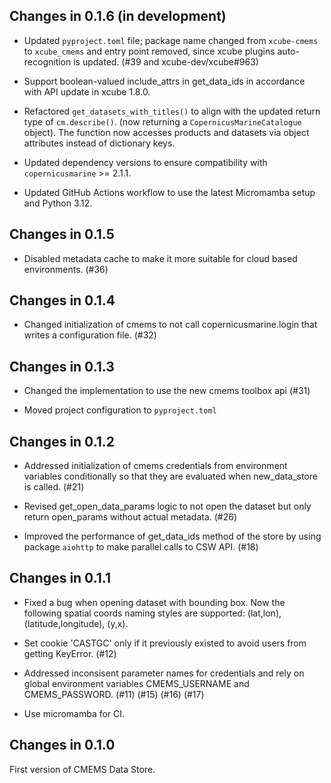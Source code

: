 ## Changes in 0.1.6 (in development)

- Updated `pyproject.toml` file; package name changed from `xcube-cmems`
  to `xcube_cmems` and entry point removed, since xcube plugins 
  auto-recognition is updated. (#39 and xcube-dev/xcube#963)

- Support boolean-valued include_attrs in get_data_ids in accordance with API update in 
  xcube 1.8.0.

- Refactored `get_datasets_with_titles()` to align with the updated return type of 
 `cm.describe()`. (now returning a `CopernicusMarineCatalogue` object). The function 
  now accesses products and datasets via object attributes instead of dictionary keys.

- Updated dependency versions to ensure compatibility with `copernicusmarine` >= 2.1.1.

- Updated GitHub Actions workflow to use the latest Micromamba setup and Python 3.12.

## Changes in 0.1.5

- Disabled metadata cache to make it more suitable for cloud based environments. (#36)

## Changes in 0.1.4

- Changed initialization of cmems to not call copernicusmarine.login that writes a 
  configuration file. (#32)


## Changes in 0.1.3

- Changed the implementation to use the new cmems toolbox api (#31)

- Moved project configuration to `pyproject.toml`

## Changes in 0.1.2 

- Addressed initialization of cmems credentials from environment variables conditionally
  so that they are evaluated when new_data_store is called. (#21)

- Revised get_open_data_params logic to not open the dataset but only return 
  open_params without actual metadata. (#26)

- Improved the performance of get_data_ids method of the store by using 
  package `aiohttp` to make parallel calls to CSW API. (#18)


## Changes in 0.1.1

- Fixed a bug when opening dataset with bounding box. Now the following spatial coords naming 
  styles are supported: (lat,lon), (latitude,longitude), (y,x).

- Set cookie 'CASTGC' only if it previously existed to avoid users from getting KeyError. (#12)

- Addressed inconsisent parameter names for credentials and rely on global environment 
  variables CMEMS_USERNAME and CMEMS_PASSWORD. (#11) (#15) (#16) (#17)

- Use micromamba for CI.

## Changes in 0.1.0

First version of CMEMS Data Store.
